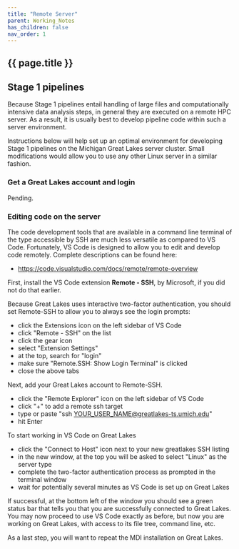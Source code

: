 ```yaml
---
title: "Remote Server"
parent: Working_Notes
has_children: false
nav_order: 1
---
```


## {{ page.title }}


## Stage 1 pipelines

Because Stage 1 pipelines entail handling of large files
and computationally intensive data analysis steps,
in general they are executed on a remote HPC server.
As a result, it is usually best to develop pipeline
code within such a server environment.

Instructions below will help set up an optimal environment
for developing Stage 1 pipelines on the Michigan Great Lakes
server cluster. Small modifications would allow you to use
any other Linux server in a similar fashion.

### Get a Great Lakes account and login

Pending.

### Editing code on the server

The code development tools that are available in a command line terminal 
of the type accessible by SSH are much less versatile as compared 
to VS Code. Fortunately, VS Code is designed to allow you to edit
and develop code remotely.  Complete descriptions can be found here:

- <https://code.visualstudio.com/docs/remote/remote-overview>

First, install the VS Code extension **Remote - SSH**, by Microsoft,
if you did not do that earlier.

Because Great Lakes uses interactive two-factor authentication, you should 
set Remote-SSH to allow you to always see the login prompts:
- click the Extensions icon on the left sidebar of VS Code
- click "Remote - SSH" on the list
- click the gear icon
- select "Extension Settings"
- at the top, search for "login"
- make sure "Remote.SSH: Show Login Terminal" is clicked
- close the above tabs

Next, add your Great Lakes account to Remote-SSH.
- click the "Remote Explorer" icon on the left sidebar of VS Code
- click "+" to add a remote ssh target
- type or paste "ssh YOUR_USER_NAME@greatlakes-ts.umich.edu"
- hit Enter

To start working in VS Code on Great Lakes
- click the "Connect to Host" icon next to your new greatlakes SSH listing
- in the new window, at the top you will be asked to select "Linux" as the server type
- complete the two-factor authentication process as prompted in the terminal window
- wait for potentially several minutes as VS Code is set up on Great Lakes

If successful, at the bottom left of the window you should see a green
status bar that tells you that you are successfully connected to Great Lakes.
You may now proceed to use VS Code exactly as before, but now you are
working on Great Lakes, with access to its file tree, command line, etc.

As a last step, you will want to repeat the MDI installation on Great Lakes.
